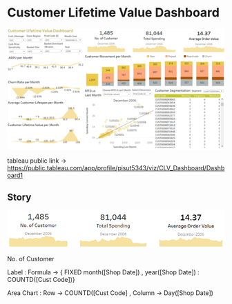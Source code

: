 # Customer Lifetime Value Dashboard

![alt text](https://github.com/PisutSukpool/BADS7105-CRM-analytics-and-intelligence/blob/main/Homework%2005/Main.png?raw=true)

tableau public link -> https://public.tableau.com/app/profile/pisut5343/viz/CLV_Dashboard/Dashboard1

## Story 

![alt text](https://github.com/PisutSukpool/BADS7105-CRM-analytics-and-intelligence/blob/main/Homework%2005/Summary_each_month.png?raw=true)

No. of Customer 

   Label : Formula -> { FIXED month([Shop Date]) , year([Shop Date]) : COUNTD([Cust Code])}
   
   Area Chart : Row -> COUNTD([Cust Code]  , Column -> Day([Shop Date])

